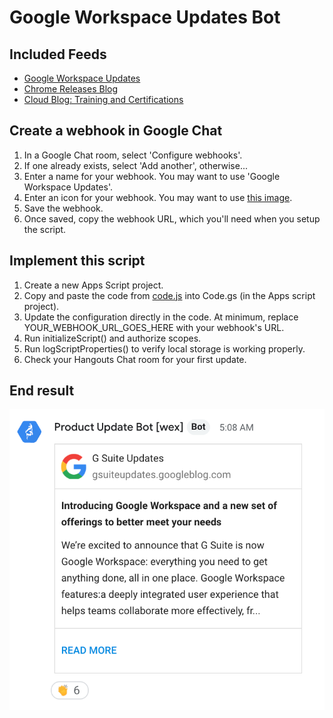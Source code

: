 # Google Workspace Updates Bot

## Included Feeds
- [Google Workspace Updates](https://workspaceupdates.googleblog.com/)
- [Chrome Releases Blog](https://chromereleases.googleblog.com)
- [Cloud Blog: Training and Certifications](https://cloud.google.com/blog/topics/training-certifications)

## Create a webhook in Google Chat
1. In a Google Chat room, select 'Configure webhooks'.
2. If one already exists, select 'Add another', otherwise...
3. Enter a name for your webhook. You may want to use 'Google Workspace Updates'.
4. Enter an icon for your webhook. You may want to use [this image](https://lh3.googleusercontent.com/proxy/Avi9GdfQQrgH3Iyy7f92yR4NElOpiq46VzMwnCWAFJRvj_GU_r2f2aUdKDNiQfchDKg50O2jj445ohIY_TuGoGyDGWVZVcedIMAwuM7eKX88ymDx40A=s88-c).
5. Save the webhook.
6. Once saved, copy the webhook URL, which you'll need when you setup the script.

## Implement this script
1. Create a new Apps Script project.
2. Copy and paste the code from [code.js](code.js) into Code.gs (in the Apps script project).
3. Update the configuration directly in the code. At minimum, replace YOUR_WEBHOOK_URL_GOES_HERE with your webhook's URL.
4. Run initializeScript() and authorize scopes.
5. Run logScriptProperties() to verify local storage is working properly.
6. Check your Hangouts Chat room for your first update.

## End result
![Example post from the bot](examplepost.png)
